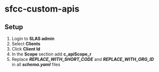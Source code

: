 # sfcc-custom-apis

## Setup
1. Login to **SLAS admin**
2. Select **Clients**
3. Click **Client Id**
4. In the **Scope** section add **c_apiScope_r**
5. Replace ***REPLACE_WITH_SHORT_CODE*** and ***REPLACE_WITH_ORG_ID*** in all ***schema.yaml*** files 
